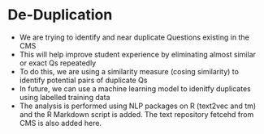 # De-Duplication

- We are trying to identify and near duplicate Questions existing in the CMS
- This will help improve student experience by eliminating almost similar or exact Qs repeatedly
- To do this, we are using a similarity measure (cosing similarity) to identify potential pairs of duplicate Qs
- In future, we can use a machine learning model to idenitfy duplicates using labelled training data
- The analysis is performed using NLP packages on R (text2vec and tm) and the R Markdown script is added. The text repository fetcehd from CMS is also added here.
